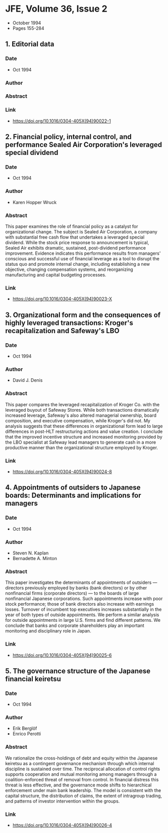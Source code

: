 # JFE, Volume 36, Issue 2
- October 1994
- Pages 155-284

## 1. Editorial data
### Date
- Oct 1994
### Author
### Abstract

### Link
- https://doi.org/10.1016/0304-405X(94)90022-1

## 2. Financial policy, internal control, and performance Sealed Air Corporation's leveraged special dividend
### Date
- Oct 1994
### Author
- Karen Hopper Wruck
### Abstract
This paper examines the role of financial policy as a catalyst for organizational change. The subject is Sealed Air Corporation, a company with substantial free cash flow that undertakes a leveraged special dividend. While the stock price response to announcement is typical, Sealed Air exhibits dramatic, sustained, post-dividend performance improvement. Evidence indicates this performance results from managers' conscious and successful use of financial leverage as a tool to disrupt the status quo and promote internal change, including establishing a new objective, changing compensation systems, and reorganizing manufacturing and capital budgeting processes.
### Link
- https://doi.org/10.1016/0304-405X(94)90023-X

## 3. Organizational form and the consequences of highly leveraged transactions: Kroger's recapitalization and Safeway's LBO
### Date
- Oct 1994
### Author
- David J. Denis
### Abstract
This paper compares the leveraged recapitalization of Kroger Co. with the leveraged buyout of Safeway Stores. While both transactions dramatically increased leverage, Safeway's also altered managerial ownership, board composition, and executive compensation, while Kroger's did not. My analysis suggests that these differences in organizational form lead to large differences in post-HLT restructuring actions and value creation. I conclude that the improved incentive structure and increased monitoring provided by the LBO specialist at Safeway lead managers to generate cash in a more productive manner than the organizational structure employed by Kroger.
### Link
- https://doi.org/10.1016/0304-405X(94)90024-8

## 4. Appointments of outsiders to Japanese boards: Determinants and implications for managers
### Date
- Oct 1994
### Author
- Steven N. Kaplan
- Bernadette A. Minton
### Abstract
This paper investigates the determinants of appointments of outsiders — directors previously employed by banks (bank directors) or by other nonfinancial firms (corporate directors) — to the boards of large nonfinancial Japanese corporations. Such appointments increase with poor stock performance; those of bank directors also increase with earnings losses. Turnover of incumbent top executives increases substantially in the year of both types of outside appointments. We perform a similar analysis for outside appointments in large U.S. firms and find different patterns. We conclude that banks and corporate shareholders play an important monitoring and disciplinary role in Japan.
### Link
- https://doi.org/10.1016/0304-405X(94)90025-6

## 5. The governance structure of the Japanese financial keiretsu
### Date
- Oct 1994
### Author
- Erik Berglöf
- Enrico Perotti
### Abstract
We rationalize the cross-holdings of debt and equity within the Japanese keiretsu as a contingent governance mechanism through which internal discipline is sustained over time. The reciprocal allocation of control rights supports cooperation and mutual monitoring among managers through a coalition-enforced threat of removal from control. In financial distress this threat is less effective, and the governance mode shifts to hierarchical enforcement under main bank leadership. The model is consistent with the capital structure, the distribution of claims, the extent of intragroup trading, and patterns of investor intervention within the groups.
### Link
- https://doi.org/10.1016/0304-405X(94)90026-4

